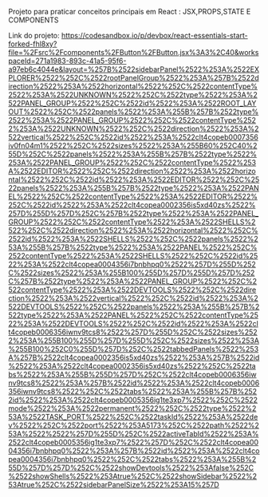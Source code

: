 Projeto para praticar conceitos principais em React : JSX,PROPS,STATE E COMPONENTS

Link do projeto: 
https://codesandbox.io/p/devbox/react-essentials-start-forked-fhl8xy?file=%2Fsrc%2Fcomponents%2FButton%2FButton.jsx%3A3%2C40&workspaceId=271a1983-893c-41a5-95f6-a97eb6c4044e&layout=%257B%2522sidebarPanel%2522%253A%2522EXPLORER%2522%252C%2522rootPanelGroup%2522%253A%257B%2522direction%2522%253A%2522horizontal%2522%252C%2522contentType%2522%253A%2522UNKNOWN%2522%252C%2522type%2522%253A%2522PANEL_GROUP%2522%252C%2522id%2522%253A%2522ROOT_LAYOUT%2522%252C%2522panels%2522%253A%255B%257B%2522type%2522%253A%2522PANEL_GROUP%2522%252C%2522contentType%2522%253A%2522UNKNOWN%2522%252C%2522direction%2522%253A%2522vertical%2522%252C%2522id%2522%253A%2522clt4copeb0007356iv0fn04m1%2522%252C%2522sizes%2522%253A%255B60%252C40%255D%252C%2522panels%2522%253A%255B%257B%2522type%2522%253A%2522PANEL_GROUP%2522%252C%2522contentType%2522%253A%2522EDITOR%2522%252C%2522direction%2522%253A%2522horizontal%2522%252C%2522id%2522%253A%2522EDITOR%2522%252C%2522panels%2522%253A%255B%257B%2522type%2522%253A%2522PANEL%2522%252C%2522contentType%2522%253A%2522EDITOR%2522%252C%2522id%2522%253A%2522clt4copea0002356is5xd40zs%2522%257D%255D%257D%252C%257B%2522type%2522%253A%2522PANEL_GROUP%2522%252C%2522contentType%2522%253A%2522SHELLS%2522%252C%2522direction%2522%253A%2522horizontal%2522%252C%2522id%2522%253A%2522SHELLS%2522%252C%2522panels%2522%253A%255B%257B%2522type%2522%253A%2522PANEL%2522%252C%2522contentType%2522%253A%2522SHELLS%2522%252C%2522id%2522%253A%2522clt4copea0004356i7bnbhpq0%2522%257D%255D%252C%2522sizes%2522%253A%255B100%255D%257D%255D%257D%252C%257B%2522type%2522%253A%2522PANEL_GROUP%2522%252C%2522contentType%2522%253A%2522DEVTOOLS%2522%252C%2522direction%2522%253A%2522vertical%2522%252C%2522id%2522%253A%2522DEVTOOLS%2522%252C%2522panels%2522%253A%255B%257B%2522type%2522%253A%2522PANEL%2522%252C%2522contentType%2522%253A%2522DEVTOOLS%2522%252C%2522id%2522%253A%2522clt4copeb0006356iwnv9tcs8%2522%257D%255D%252C%2522sizes%2522%253A%255B100%255D%257D%255D%252C%2522sizes%2522%253A%255B100%252C0%255D%257D%252C%2522tabbedPanels%2522%253A%257B%2522clt4copea0002356is5xd40zs%2522%253A%257B%2522id%2522%253A%2522clt4copea0002356is5xd40zs%2522%252C%2522tabs%2522%253A%255B%255D%257D%252C%2522clt4copeb0006356iwnv9tcs8%2522%253A%257B%2522id%2522%253A%2522clt4copeb0006356iwnv9tcs8%2522%252C%2522tabs%2522%253A%255B%257B%2522id%2522%253A%2522clt4copeb0005356ig1te3xp7%2522%252C%2522mode%2522%253A%2522permanent%2522%252C%2522type%2522%253A%2522TASK_PORT%2522%252C%2522taskId%2522%253A%2522dev%2522%252C%2522port%2522%253A5173%252C%2522path%2522%253A%2522%2522%257D%255D%252C%2522activeTabId%2522%253A%2522clt4copeb0005356ig1te3xp7%2522%257D%252C%2522clt4copea0004356i7bnbhpq0%2522%253A%257B%2522id%2522%253A%2522clt4copea0004356i7bnbhpq0%2522%252C%2522tabs%2522%253A%255B%255D%257D%257D%252C%2522showDevtools%2522%253Afalse%252C%2522showShells%2522%253Atrue%252C%2522showSidebar%2522%253Atrue%252C%2522sidebarPanelSize%2522%253A15%257D
